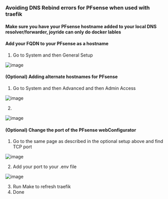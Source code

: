 ### Avoiding DNS Rebind errors for PFsense when used with traefik

#### Make sure you have your PFsense hostname added to your local DNS resolver/forwarder, joyride can only do docker lables

#### Add your FQDN to your PFsense as a hostname 

1. Go to System and then General Setup

![image](https://user-images.githubusercontent.com/1687761/180988066-667a2e76-eb22-40f0-9f5e-1e7600b1b8ae.png)

#### (Optional) Adding alternate hostnames for PFsense

1. Go to System and then Advanced and then Admin Access 

![image](https://user-images.githubusercontent.com/1687761/180989245-fa7c8c98-51b3-44fb-804d-8c7290dcf94f.png)

2. 

![image](https://user-images.githubusercontent.com/1687761/180988304-be7d269f-0c07-4c6e-8006-2cbe5be515de.png)

#### (Optional) Change the port of the PFsense webConfigurator

1. Go to the same page as described in the optional setup above and find TCP port

![image](https://user-images.githubusercontent.com/1687761/180989672-fe6ecae1-d6ec-499e-934f-fface247647d.png)

2. Add your port to your .env file 

![image](https://user-images.githubusercontent.com/1687761/180990245-e38f7f6f-3651-44b3-aa60-5007639b51dd.png)

3. Run Make to refresh traefik
4. Done
